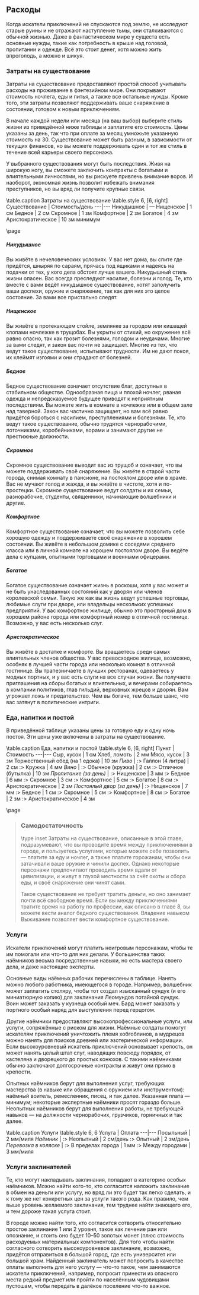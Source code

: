 
## Расходы
Когда искатели приключений не спускаются под землю, не исследуют старые руины и не отражают наступление тьмы, они сталкиваются с обычной жизнью. Даже в фантастическом мире у существ есть основные нужды, такие как потребность в крыше над головой, пропитании и одежде. Всё это стоит денег, хотя можно жить впроголодь, а можно и шикуя.

### Затраты на существование
Затраты на существование предоставляют простой способ учитывать расходы на проживание в фэнтезийном мире. Они покрывают стоимость ночлега, еды и питья, а также все остальные нужды. Кроме того, эти затраты позволяют поддерживать ваше снаряжение в состоянии, готовом к новым приключениям.

В начале каждой недели или месяца (на ваш выбор) выберите стиль жизни из приведённой ниже таблицы и заплатите его стоимость. Цены указаны за день, так что при оплате за месяц умножьте указанную стоимость на 30. Существование может быть разным, в зависимости от текущих финансов, но вы можете поддерживать один и тот же стиль в течение всей карьеры своего персонажа.

У выбранного существования могут быть последствия. Живя на широкую ногу, вы сможете заключить контракты с богатыми и влиятельными личностями, но вы рискуете привлечь внимание воров. И наоборот, экономная жизнь позволит избежать внимания преступников, но вы вряд ли получите крупные связи.

\table.caption Затраты на существование
\table.style 6, [6, right]
Существование | Стоимость/день
---|---
Никудышное | —
Нищенское | 1 см
Бедное | 2 см
Скромное | 1 зм
Комфортное | 2 зм
Богатое | 4 зм
Аристократическое | 10 зм минимум

\page
##### Никудышное
Вы живёте в нечеловеческих условиях. У вас нет дома, вы спите где придётся, шныряя по сараям, прячась под ящиками и надеясь на подачки от тех, у кого дела обстоят лучше вашего. Никудышный стиль жизни опасен. Вас всегда преследуют насилие, болезни и голод. Те, кто вместе с вами ведёт никудышное существование, хотят заполучить ваши доспехи, оружие и снаряжение, так как для них это целое состояние. За вами все пристально следят.
##### Нищенское
Вы живёте в протекающем стойле, землянке за городом или кишащей клопами ночлежке в трущобах. Вы укрыты от стихий, но окружение всё равно опасно, так как грозит болезнями, голодом и неудачами. Многие за вами следят, и закон вас почти не защищает. Многие из тех, что ведут такое существование, испытывают трудности. Им не дают покоя, их клеймят изгоями и они страдают от болезней.
##### Бедное
Бедное существование означает отсутствие благ, доступных в стабильном обществе. Однообразная пища и плохой ночлег, рваная одежда и непредсказуемое будущее приводят к неприятным последствиям. Вы можете жить в комнате в ночлежке или в общем зале над таверной. Закон вас частично защищает, но вам всё равно придётся бороться с насилием, преступлениями и болезнями. Те, кто ведут такое существование, обычно трудятся чернорабочими, лоточниками, коробейниками, ворами и занимают другие не престижные должности.
##### Скромное
Скромное существование выводит вас из трущоб и означает, что вы можете поддерживать своё снаряжение. Вы живёте в старой части города, снимая комнату в пансионе, на постоялом дворе или в храме. Вас не мучают голод и жажда, и вы живёте в чистоте, хотя и по-простецки. Скромное существование ведут солдаты и их семьи, разнорабочие, студенты, священники, начинающие волшебники и другие.
##### Комфортное
Комфортное существование означает, что вы можете позволить себе хорошую одежду и поддерживаете своё снаряжение в хорошем состоянии. Вы живёте в небольшом домике с соседями среднего класса или в личной комнате на хорошем постоялом дворе. Вы ведёте дела с купцами, опытными торговцами и военными офицерами.
##### Богатое
Богатое существование означает жизнь в роскоши, хотя у вас может и не быть унаследованных состояний как у дворян или членов королевской семьи. Такую же как вы жизнь ведут успешные торговцы, любимые слуги при дворе, или владельцы нескольких успешных предприятий. У вас комфортное жилище, обычно это просторный дом в хорошем районе города или комфортный номер в отличной гостинице. Возможно, у вас есть несколько слуг.
##### Аристократическое
Вы живёте в достатке и комфорте. Вы вращаетесь среди самых влиятельных членов общества. У вас превосходное жилище, возможно, особняк в лучшей части города или несколько комнат в отличной гостинице. Вы трапезничаете в лучших ресторанах, одеваетесь у модных портных, и у вас есть слуги на все случаи жизни. Вы получаете приглашения на сборы богатых и влиятельных, и вечерами собираетесь в компании политиков, глав гильдий, верховных жрецов и дворян. Вам угрожает ложь и предательство. Чем вы богаче, тем больше шанс, что вас затянут в политические интриги.

### Еда, напитки и постой
В приведённой таблице указаны цены за готовую еду и одну ночь постоя. Эти цены уже включены в затраты на существование.

\table.caption Еда, напитки и постой
\table.style 6, [6, right]
Пункт | Стоимость
---|---
Сыр, кусок | 1 см
Хлеб, ломоть | 2 мм
Мясо, кусок | 3 зм
Торжественный обед (на 1 едока) | 10 зм
*Пиво* |
:> Галлон (4 литра) | 2 см
:> Кружка | 4 мм
*Вино* |
:> Обычное (кружка) | 2 см
:> Отличное (бутылка) | 10 зм
*Пропитание (за день)* |
:> Нищенское | 3 мм
:> Бедное | 6 мм
:> Скромное | 3 см
:> Комфортное | 5 см
:> Богатое | 8 см
:> Аристократическое | 2 зм
*Постоялый двор (за день)* |
:> Нищенское | 7 мм
:> Бедное | 1 см
:> Скромное | 5 см
:> Комфортное | 8 см
:> Богатое | 2 зм
:> Аристократическое | 4 зм

\page
> ### Самодостаточность
> \type inset
> Затраты на существование, описанные в этой главе, подразумевают, что вы проводите время между приключениями в городе, и пользуетесь услугами, которые можете себе позволить — платите за еду и ночлег, а также платите горожанам, чтобы они затачивали ваше оружие и чинили доспех. Однако некоторые персонажи предпочитают проводить время вдали от цивилизации, и живут в глухой местности за счёт охоты и сбора еды, и своё снаряжение они чинят сами.
>
> Такое существование не требует тратить деньги, но оно занимает почти всё свободное время. Если вы между приключениями тратите время на работу по профессии, как описано в главе 8, вы можете вести аналог бедного существования. Владение навыком Выживание позволяет вести комфортное существование.

### Услуги
Искатели приключений могут платить неигровым персонажам, чтобы те им помогали или что-то для них делали. У большинства таких наёмников весьма посредственные навыки, но есть мастера своего дела, и даже настоящие эксперты.

Основные виды наёмных рабочих перечислены в таблице. Нанять можно любого работника, имеющегося в городе. Например, волшебник может заплатить столяру, чтобы тот создал изысканный сундук (и его миниатюрную копию) для заклинания Леомундов потайной сундук. Воин может заказать у кузнеца особый меч. Бард может заказать у портного особый наряд для выступления перед герцогом.

Другие наёмники предоставляют высокопрофессиональные услуги, или услуги, сопряжённые с риском для жизни. Наёмные солдаты помогут искателям приключений уничтожить племя хобгоблинов, а мудрецов можно нанять для поисков древней или эзотерической информации. Если высокоуровневый искатель приключений основывает крепость, он может нанять целый штат слуг, наводящих повсюду порядок, от кастеляна и дворецкого до простых конюхов. С такими наёмниками обычно заключают долгосрочные контракты и живут они прямо в крепости.

Опытных наёмников берут для выполнения услуг, требующих мастерства (в навыке или обращения с оружием или инструментом): наёмный воитель, ремесленник, писец, и так далее. Указанная плата — минимум; некоторые экспертные наёмники просят гораздо больше. Неопытных наёмников берут для выполнения работы, не требующей навыков — на должности чернорабочих, грузчиков, горничных и так далее.

\table.caption Услуги
\table.style 6, 6
Услуга | Оплата
---|---
Посыльный | 2 мм/миля
*Наёмник* |
:> Неопытный | 2 см/день
:> Опытный | 2 зм/день
*Перевозка в коляске* |
:> В пределах города | 1 мм
:> Между городами | 3 мм/миля

### Услуги заклинателей
Те, кто могут накладывать заклинания, попадают в категорию особых наёмников. Можно найти кого-то, кто согласится наложить заклинание в обмен на деньги или услугу, но вряд ли это будет так легко сделать, и к тому же нет конкретных цен за услуги такого рода. Как правило, чем выше уровень желаемого заклинания, тем труднее найти знающего его, и тем дороже такая услуга стоит.

В городе можно найти того, кто согласится сотворить относительно простое заклинание 1 или 2 уровня, такое как лечение ран или опознание, и стоить оно будет 10–50 золотых монет (плюс стоимость расходуемых материальных компонентов). Для того чтобы найти согласного сотворить высокоуровневое заклинание, возможно, придётся отправиться в большой город, где есть университет или большой храм. Найденный заклинатель может попросить в качестве оплаты выполнить для него услугу — что-то такое, чем занимаются искатели приключений, например, попросит принести из опасного места редкий предмет или пройти по населённым чудовищами пустошам, чтобы передать в далёкое поселение что-то важное.
